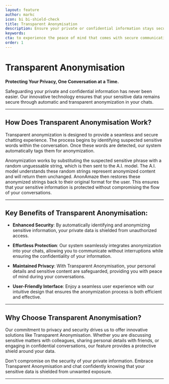 ```yaml
---
layout: feature
author: markc
icon: bi bi-shield-check
title: Transparent Anonymisation
description: Ensure your private or confidential information stays secure through automatic and transparent anonymization.
keywords:
cta: to experience the peace of mind that comes with secure communication.
order: 1
---
```

# Transparent Anonymisation

**Protecting Your Privacy, One Conversation at a Time.**

Safeguarding your private and confidential information has never been easier. Our innovative technology ensures that your sensitive data remains secure through automatic and transparent anonymization in your chats.

---

## How Does Transparent Anonymisation Work?

Transparent anonymization is designed to provide a seamless and secure chatting experience. The process begins by identifying suspected sensitive words within the conversation. Once these words are detected, our system automatically tags them for anonymization. 

Anonymization works by substituting the suspected sensitive phrase with a random unguessable string, which is then sent to the A.I. model. The A.I. model understands these random strings represent anonymized content and will return them unchanged. AnonAmaze then restores these anonymized strings back to their original format for the user. This ensures that your sensitive information is protected without compromising the flow of your conversations.

---

## Key Benefits of Transparent Anonymisation:

- **Enhanced Security**: By automatically identifying and anonymizing sensitive information, your private data is shielded from unauthorized access.

- **Effortless Protection**: Our system seamlessly integrates anonymization into your chats, allowing you to communicate without interruptions while ensuring the confidentiality of your information.

- **Maintained Privacy**: With Transparent Anonymisation, your personal details and sensitive content are safeguarded, providing you with peace of mind during your conversations.

- **User-Friendly Interface**: Enjoy a seamless user experience with our intuitive design that ensures the anonymization process is both efficient and effective.

---

## Why Choose Transparent Anonymisation?

Our commitment to privacy and security drives us to offer innovative solutions like Transparent Anonymisation. Whether you are discussing sensitive matters with colleagues, sharing personal details with friends, or engaging in confidential conversations, our feature provides a protective shield around your data.

Don't compromise on the security of your private information. Embrace Transparent Anonymisation and chat confidently knowing that your sensitive data is shielded from unwanted exposure.

---

